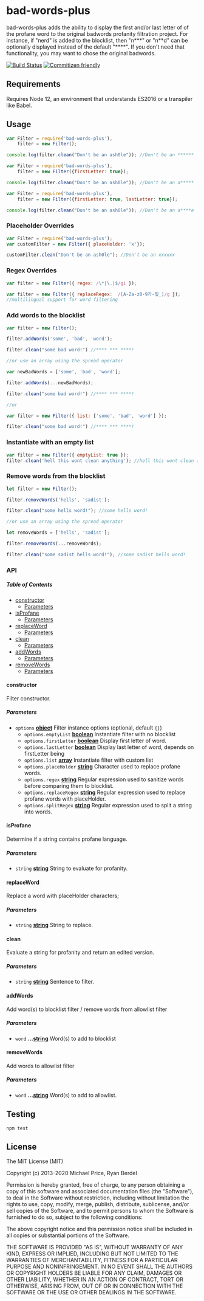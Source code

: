 # bad-words-plus

bad-words-plus adds the ability to display the first and/or last letter of of the profane word to the original badwords profanity filtration project. For instance, if "nerd" is added to the blocklist, then "n\*\*\*" or "n\*\*d" can be optionally displayed instead of the default "\*\*\*\*". If you don't need that functionality, you may want to chose the original badwords.

[![Build Status](https://travis-ci.org/ryan-berdel/bad-words-plus.svg?branch=master)](https://travis-ci.org/ryan-berdel/bad-words-plus)
[![Commitizen friendly](https://img.shields.io/badge/commitizen-friendly-brightgreen.svg)](http://commitizen.github.io/cz-cli/)

## Requirements

Requires Node 12, an environment that understands ES2016 or a transpiler like Babel.

<!--Coming soon
## Installation

    npm install bad-words-plus --save
-->

## Usage

```js
var Filter = require('bad-words-plus'),
    filter = new Filter();

console.log(filter.clean("Don't be an ash0le")); //Don't be an ******
```

```js
var Filter = require('bad-words-plus'),
    filter = new Filter({firstLetter: true});

console.log(filter.clean("Don't be an ash0le")); //Don't be an a*****
```

```js
var Filter = require('bad-words-plus'),
    filter = new Filter({firstLetter: true, lastLetter: true});

console.log(filter.clean("Don't be an ash0le")); //Don't be an a****e
```

### Placeholder Overrides

```js
var Filter = require('bad-words-plus');
var customFilter = new Filter({ placeHolder: 'x'});

customFilter.clean("Don't be an ash0le"); //Don't be an xxxxxx
```

### Regex Overrides

```js
var filter = new Filter({ regex: /\*|\.|$/gi });

var filter = new Filter({ replaceRegex:  /[A-Za-z0-9가-힣_]/g }); 
//multilingual support for word filtering
```

### Add words to the blocklist

```js
var filter = new Filter(); 

filter.addWords('some', 'bad', 'word');

filter.clean("some bad word!") //**** *** ****!

//or use an array using the spread operator

var newBadWords = ['some', 'bad', 'word'];

filter.addWords(...newBadWords);

filter.clean("some bad word!") //**** *** ****!

//or

var filter = new Filter({ list: ['some', 'bad', 'word'] }); 

filter.clean("some bad word!") //**** *** ****!
```

### Instantiate with an empty list

```js
var filter = new Filter({ emptyList: true }); 
filter.clean('hell this wont clean anything'); //hell this wont clean anything
```

### Remove words from the blocklist

```js
let filter = new Filter(); 

filter.removeWords('hells', 'sadist');

filter.clean("some hells word!"); //some hells word!

//or use an array using the spread operator

let removeWords = ['hells', 'sadist'];

filter.removeWords(...removeWords);

filter.clean("some sadist hells word!"); //some sadist hells word!
```

### API

<!-- Generated by documentation.js. Update this documentation by updating the source code. -->

##### Table of Contents

-   [constructor](#constructor)
    -   [Parameters](#parameters)
-   [isProfane](#isprofane)
    -   [Parameters](#parameters-1)
-   [replaceWord](#replaceword)
    -   [Parameters](#parameters-2)
-   [clean](#clean)
    -   [Parameters](#parameters-3)
-   [addWords](#addwords)
    -   [Parameters](#parameters-4)
-   [removeWords](#removewords)
    -   [Parameters](#parameters-5)

#### constructor

Filter constructor.

##### Parameters

-   `options` **[object](https://developer.mozilla.org/docs/Web/JavaScript/Reference/Global_Objects/Object)** Filter instance options (optional, default `{}`)
    -   `options.emptyList` **[boolean](https://developer.mozilla.org/docs/Web/JavaScript/Reference/Global_Objects/Boolean)** Instantiate filter with no blocklist
    -   `options.firstLetter` **[boolean](https://developer.mozilla.org/docs/Web/JavaScript/Reference/Global_Objects/Boolean)** Display first letter of word.
    -   `options.lastLetter` **[boolean](https://developer.mozilla.org/docs/Web/JavaScript/Reference/Global_Objects/Boolean)** Display last letter of word, depends on firstLetter being
    -   `options.list` **[array](https://developer.mozilla.org/docs/Web/JavaScript/Reference/Global_Objects/Array)** Instantiate filter with custom list
    -   `options.placeHolder` **[string](https://developer.mozilla.org/docs/Web/JavaScript/Reference/Global_Objects/String)** Character used to replace profane words.
    -   `options.regex` **[string](https://developer.mozilla.org/docs/Web/JavaScript/Reference/Global_Objects/String)** Regular expression used to sanitize words before comparing them to blocklist.
    -   `options.replaceRegex` **[string](https://developer.mozilla.org/docs/Web/JavaScript/Reference/Global_Objects/String)** Regular expression used to replace profane words with placeHolder.
    -   `options.splitRegex` **[string](https://developer.mozilla.org/docs/Web/JavaScript/Reference/Global_Objects/String)** Regular expression used to split a string into words.

#### isProfane

Determine if a string contains profane language.

##### Parameters

-   `string` **[string](https://developer.mozilla.org/docs/Web/JavaScript/Reference/Global_Objects/String)** String to evaluate for profanity.

#### replaceWord

Replace a word with placeHolder characters;

##### Parameters

-   `string` **[string](https://developer.mozilla.org/docs/Web/JavaScript/Reference/Global_Objects/String)** String to replace.

#### clean

Evaluate a string for profanity and return an edited version.

##### Parameters

-   `string` **[string](https://developer.mozilla.org/docs/Web/JavaScript/Reference/Global_Objects/String)** Sentence to filter.

#### addWords

Add word(s) to blocklist filter / remove words from allowlist filter

##### Parameters

-   `word` **...[string](https://developer.mozilla.org/docs/Web/JavaScript/Reference/Global_Objects/String)** Word(s) to add to blocklist

#### removeWords

Add words to allowlist filter

##### Parameters

-   `word` **...[string](https://developer.mozilla.org/docs/Web/JavaScript/Reference/Global_Objects/String)** Word(s) to add to allowlist.

## Testing

    npm test

## License

The MIT License (MIT)

Copyright (c) 2013-2020 Michael Price, Ryan Berdel

Permission is hereby granted, free of charge, to any person obtaining a copy of
this software and associated documentation files (the "Software"), to deal in
the Software without restriction, including without limitation the rights to
use, copy, modify, merge, publish, distribute, sublicense, and/or sell copies of
the Software, and to permit persons to whom the Software is furnished to do so,
subject to the following conditions:

The above copyright notice and this permission notice shall be included in all
copies or substantial portions of the Software.

THE SOFTWARE IS PROVIDED "AS IS", WITHOUT WARRANTY OF ANY KIND, EXPRESS OR
IMPLIED, INCLUDING BUT NOT LIMITED TO THE WARRANTIES OF MERCHANTABILITY, FITNESS
FOR A PARTICULAR PURPOSE AND NONINFRINGEMENT. IN NO EVENT SHALL THE AUTHORS OR
COPYRIGHT HOLDERS BE LIABLE FOR ANY CLAIM, DAMAGES OR OTHER LIABILITY, WHETHER
IN AN ACTION OF CONTRACT, TORT OR OTHERWISE, ARISING FROM, OUT OF OR IN
CONNECTION WITH THE SOFTWARE OR THE USE OR OTHER DEALINGS IN THE SOFTWARE.
